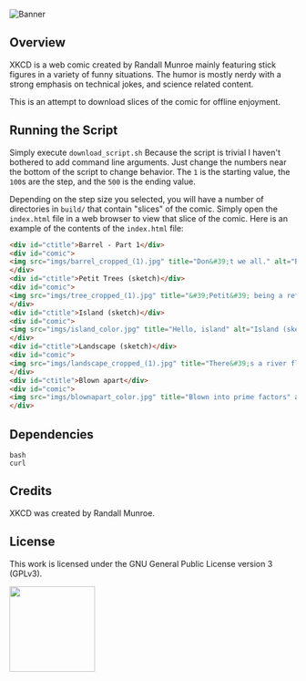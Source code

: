 ![Banner](https://s-christy.com/status-banner-service/xkcd-web-scraper/banner-slim.svg)

## Overview

XKCD is a web comic created by Randall Munroe mainly featuring stick figures in
a variety of funny situations. The humor is mostly nerdy with a strong emphasis
on technical jokes, and science related content.

This is an attempt to download slices of the comic for offline enjoyment.

## Running the Script

Simply execute `download_script.sh` Because the script is trivial I haven't
bothered to add command line arguments. Just change the numbers near the bottom
of the script to change behavior. The `1` is the starting value, the `100`s are
the step, and the `500` is the ending value.

Depending on the step size you selected, you will have a number of directories
in `build/` that contain "slices" of the comic. Simply open the `index.html`
file in a web browser to view that slice of the comic. Here is an example of
the contents of the `index.html` file:

```html
<div id="ctitle">Barrel - Part 1</div>
<div id="comic">
<img src="imgs/barrel_cropped_(1).jpg" title="Don&#39;t we all." alt="Barrel - Part 1"  style="image-orientation:none" />
</div>
<div id="ctitle">Petit Trees (sketch)</div>
<div id="comic">
<img src="imgs/tree_cropped_(1).jpg" title="&#39;Petit&#39; being a reference to Le Petit Prince, which I only thought about halfway through the sketch" alt="Petit Trees (sketch)"  style="image-orientation:none" />
</div>
<div id="ctitle">Island (sketch)</div>
<div id="comic">
<img src="imgs/island_color.jpg" title="Hello, island" alt="Island (sketch)"  style="image-orientation:none" />
</div>
<div id="ctitle">Landscape (sketch)</div>
<div id="comic">
<img src="imgs/landscape_cropped_(1).jpg" title="There&#39;s a river flowing through the ocean" alt="Landscape (sketch)"  style="image-orientation:none" />
</div>
<div id="ctitle">Blown apart</div>
<div id="comic">
<img src="imgs/blownapart_color.jpg" title="Blown into prime factors" alt="Blown apart"  style="image-orientation:none" />
</div>
```

## Dependencies

```
bash
curl
```

## Credits

XKCD was created by Randall Munroe.

## License

This work is licensed under the GNU General Public License version 3 (GPLv3).

[<img src="https://s-christy.com/status-banner-service/GPLv3_Logo.svg" width="150" />](https://www.gnu.org/licenses/gpl-3.0.en.html)
